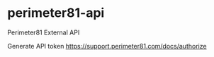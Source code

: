 # perimeter81-api
Perimeter81 External API

Generate API token
https://support.perimeter81.com/docs/authorize

